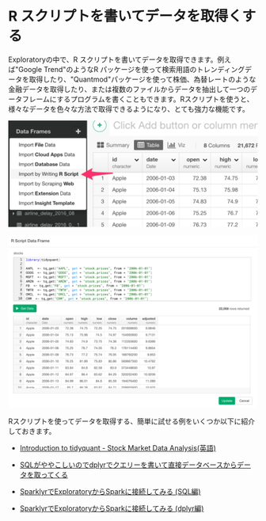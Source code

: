 # R スクリプトを書いてデータを取得くする

Exploratoryの中で、R スクリプトを書いてデータを取得できます。例えば"Google Trend"のようなR パッケージを使って検索用語のトレンディングデータを取得したり、"Quantmod"パッケージを使って株価、為替レートのような金融データを取得したり、または複数のファイルからデータを抽出して一つのデータフレームにするプログラムを書くこともできます。Rスクリプトを使うと、様々なデータを色々な方法で取得できるようになり、とても強力な機能です。


![](images/r-script-data2.png)

![](images/r-script-data.png)


Rスクリプトを使ってデータを取得する、簡単に試せる例をいくつか以下に紹介しておきます。

* [Introduction to tidyquant - Stock Market Data Analysis(英語)](https://blog.exploratory.io/introduction-to-tidyquant-quantitative-financial-analysis-for-tidyverse-habitats-e5f72a023ce2)

* [SQLがややこしいのでdplyrでクエリーを書いて直接データベースからデータを取ってくる](https://exploratory.io/note/2ac8ae888097/7616236230994462?cb=1506281367163)

* [SparklyrでExploratoryからSparkに接続してみる (SQL編)](https://exploratory.io/note/2ac8ae888097/2569131745987096?cb=1506281323040)

* [SparklyrでExploratoryからSparkに接続してみる (dplyr編)](https://exploratory.io/note/2ac8ae888097/0305916276166750?cb=1506281306518)
